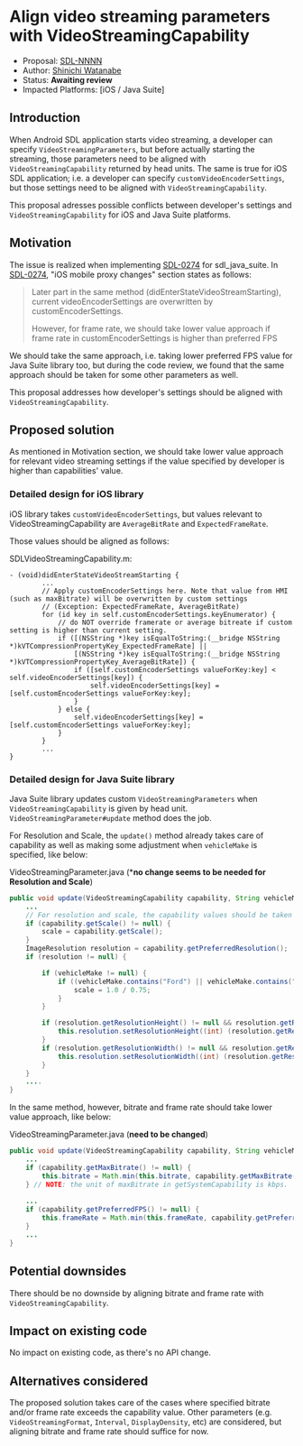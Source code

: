 # Align video streaming parameters with VideoStreamingCapability

* Proposal: [SDL-NNNN](NNNN-align-VideoStreamingParameter-with-capability.md)
* Author: [Shinichi Watanabe](https://github.com/shiniwat)
* Status: **Awaiting review**
* Impacted Platforms: [iOS / Java Suite]

## Introduction

When Android SDL application starts video streaming, a developer can specify `VideoStreamingParameters`, but before actually starting the streaming, those parameters need to be aligned with `VideoStreamingCapability` returned by head units.
The same is true for iOS SDL application; i.e. a developer can specify `customVideoEncoderSettings`,  but those settings need to be aligned with `VideoStreamingCapability`.

This proposal adresses possible conflicts between developer's settings and `VideoStreamingCapability` for iOS and Java Suite platforms.

## Motivation

The issue is realized when implementing [SDL-0274](0274-add-preferred-FPS.md) for sdl_java_suite. In [SDL-0274](0274-add-preferred-FPS.md), "iOS mobile proxy changes" section states as follows:

>Later part in the same method (didEnterStateVideoStreamStarting), current videoEncoderSettings are overwritten by customEncoderSettings.
>
>However, for frame rate, we should take lower value approach if frame rate in customEncoderSettings is higher than preferred FPS

We should take the same approach, i.e. taking lower preferred FPS value for Java Suite library too, but during the code review, we found that the same approach should be taken for some other parameters as well.

This proposal addresses how developer's settings should be aligned with `VideoStreamingCapability`.

## Proposed solution

As mentioned in Motivation section, we should take lower value approach for relevant video streaming settings if the value specified by developer is higher than capabilities' value.

### Detailed design for iOS library

iOS library takes `customVideoEncoderSettings`, but values relevant to VideoStreamingCapability are `AverageBitRate` and `ExpectedFrameRate`.

Those values should be aligned as follows:

SDLVideoStreamingCapability.m:

```objc
- (void)didEnterStateVideoStreamStarting {
		...
        // Apply customEncoderSettings here. Note that value from HMI (such as maxBitrate) will be overwritten by custom settings
        // (Exception: ExpectedFrameRate, AverageBitRate)
        for (id key in self.customEncoderSettings.keyEnumerator) {
            // do NOT override framerate or average bitreate if custom setting is higher than current setting.
            if ([(NSString *)key isEqualToString:(__bridge NSString *)kVTCompressionPropertyKey_ExpectedFrameRate] ||
                [(NSString *)key isEqualToString:(__bridge NSString *)kVTCompressionPropertyKey_AverageBitRate]) {
                if ([self.customEncoderSettings valueForKey:key] < self.videoEncoderSettings[key]) {
                    self.videoEncoderSettings[key] = [self.customEncoderSettings valueForKey:key];
                }
            } else {
                self.videoEncoderSettings[key] = [self.customEncoderSettings valueForKey:key];
            }
        }
		...
}
```

### Detailed design for Java Suite library

Java Suite library updates custom `VideoStreamingParameters` when `VideoStreamingCapability` is given by head unit. `VideoStreamingParameter#update` method does the job.

For Resolution and Scale, the `update()` method already takes care of capability as well as making some adjustment when `vehicleMake` is specified, like below:

VideoStreamingParameter.java (***no change seems to be needed for Resolution and Scale**)

```java
public void update(VideoStreamingCapability capability, String vehicleMake) {
	...
    // For resolution and scale, the capability values should be taken than parameters specified by developers.
    if (capability.getScale() != null) {
        scale = capability.getScale();
    }
    ImageResolution resolution = capability.getPreferredResolution();
    if (resolution != null) {

        if (vehicleMake != null) {
            if ((vehicleMake.contains("Ford") || vehicleMake.contains("Lincoln")) && ((resolution.getResolutionHeight() != null && resolution.getResolutionHeight() > 800) || (resolution.getResolutionWidth() != null && resolution.getResolutionWidth() > 800))) {
                scale = 1.0 / 0.75;
            }
        }

        if (resolution.getResolutionHeight() != null && resolution.getResolutionHeight() > 0) {
            this.resolution.setResolutionHeight((int) (resolution.getResolutionHeight() / scale));
        }
        if (resolution.getResolutionWidth() != null && resolution.getResolutionWidth() > 0) {
            this.resolution.setResolutionWidth((int) (resolution.getResolutionWidth() / scale));
        }
    }
	....
}
```

In the same method, however, bitrate and frame rate should take lower value approach, like below:

VideoStreamingParameter.java (**need to be changed**)

```java
public void update(VideoStreamingCapability capability, String vehicleMake) {
	...
    if (capability.getMaxBitrate() != null) {
        this.bitrate = Math.min(this.bitrate, capability.getMaxBitrate() * 1000);
    } // NOTE: the unit of maxBitrate in getSystemCapability is kbps.
	
	...
	if (capability.getPreferredFPS() != null) {
        this.frameRate = Math.min(this.frameRate, capability.getPreferredFPS());
    }
    ...
}
```

## Potential downsides

There should be no downside by aligning bitrate and frame rate with `VideoStreamingCapability`.

## Impact on existing code

No impact on existing code, as there's no API change.

## Alternatives considered

The proposed solution takes care of the cases where specified bitrate and/or frame rate exceeds the capability value.
Other parameters (e.g. `VideoStreamingFormat`, `Interval`, `DisplayDensity`, etc) are considered, but aligning bitrate and frame rate should suffice for now.
